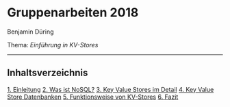 # Gruppenarbeiten 2018
Benjamin Düring

Thema: *Einführung in KV-Stores*

***

## Inhaltsverzeichnis
[1. Einleitung](1_Einleitung.md)
[2. Was ist NoSQL?](2_NoSql.md)
[3. Key Value Stores im Detail](3_KV_Detail.md)
[4. Key Value Store Datenbanken](4_KV_Datenbanken.md)
[5. Funktionsweise von KV-Stores](5_KV_Abfragen.md)
[6. Fazit](6_Fazit.md)
